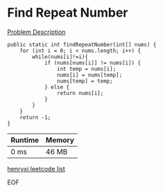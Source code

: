 # Find Repeat Number
[Problem Description](https://leetcode-cn.com/problems/shu-zu-zhong-zhong-fu-de-shu-zi-lcof/)

```
public static int findRepeatNumber(int[] nums) {
    for (int i = 0; i < nums.length; i++) {
        while(nums[i]!=i){
            if (nums[nums[i]] != nums[i]) {
                int temp = nums[i];
                nums[i] = nums[temp];
                nums[temp] = temp;
            } else {
                return nums[i];
            }
        }
    }
    return -1;
}
```

| Runtime       | Memory     | 
| :------------- | :---------- |
| 0 ms | 46 MB	   |


[henryxi leetcode list](http://www.henryxi.com/leetcode)

EOF
